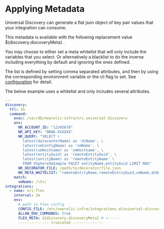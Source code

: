 # Applying Metadata

Universal Discovery can generate a flat json object of key pair values that your integration can consume.

This metadata is available with the following replacement value ${discovery.discoveryMeta} .

You may choose to either set a meta whitelist that will only include the variables that you select. Or alternatively a blacklist to do the inverse including everything by default and ignoring the ones defined.

The list is defined by setting comma separated attributes, and then by using the corresponding environment variable or the cli flag to set. See [configuration](/docs/configuration.md) for detail.

The below example uses a whitelist and only includes several attributes.

```yaml
---
discovery:
  ttl: 1m
  command:
    exec: /var/db/newrelic-infra/nri-universal-discovery
    env:
      NR_ACCOUNT_ID: "12345678"
      NR_API_KEY: "NRAK-XXXXXX"
      NR_QUERY: "SELECT \
        latest(datacenterName) as 'dcName', \
        latest(vmConfigName) as 'vmName', \
        latest(vmHostname) as 'vmHostname', \
        latest(entityGuid) as 'remoteEntityGuid', \
        latest(entityName) as 'remoteEntityName' \
        FROM VSphereVmSample FACET entityName,entityGuid LIMIT MAX"
      NR_DECORATOR_FILE: /path/to/decorator/file.json
      NR_META_WHITELIST: "remoteEntityName,remoteEntityGuid,vmName,dcName,vmHostname" # <----------
    match:
      vmName: /\S+/
integrations:
  - name: nri-flex
    interval: 1m
    env:
      # path to Flex config
      CONFIG_FILE: /etc/newrelic-infra/integrations.d/universal-discovery-sub-configs/netstat.yml
      ALLOW_ENV_COMMANDS: true
      FLEX_META: ${discovery.discoveryMeta} # <------
      -------------- truncated --------------
```
